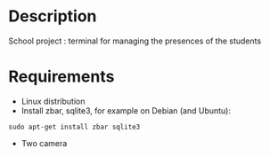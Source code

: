 # Description
School project : terminal for managing the presences of the students

# Requirements
- Linux distribution
- Install zbar, sqlite3, for example on Debian (and Ubuntu):
```
sudo apt-get install zbar sqlite3
```
- Two camera
